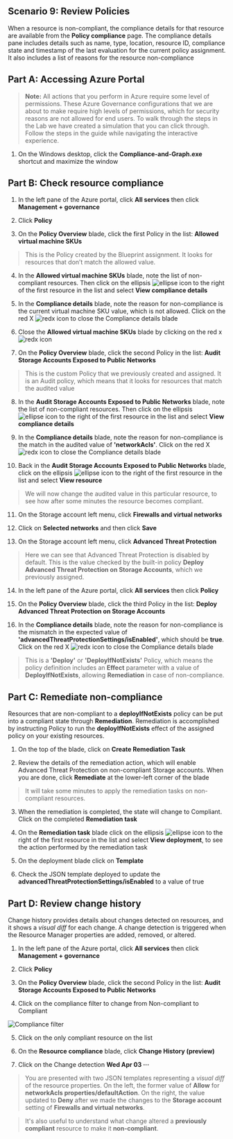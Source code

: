 ﻿## Scenario 9: Review Policies

When a resource is non-compliant, the compliance details for that resource are available from the **Policy compliance** page. The compliance details pane includes details such as name, type, location, resource ID, compliance state and timestamp of the last evaluation for the current policy assignment. It also includes a list of reasons for the resource non-compliance

## Part A: Accessing Azure Portal

   > **Note:**  All actions that you perform in Azure require some level of permissions. These Azure Governance configurations that we are about to make require high levels of permissions, which for security reasons are not allowed for end users.
   To walk through the steps in the Lab we have created a simulation that you can click through. Follow the steps in the guide while navigating the interactive experience.

1. On the Windows desktop, click the **Compliance-and-Graph.exe** shortcut and maximize the window

## Part B: Check resource compliance

1.	In the left pane of the Azure portal, click **All services** then click **Management + governance**

2.	Click **Policy**

3.	On the **Policy Overview** blade, click the first Policy in the list: **Allowed virtual machine SKUs**

> This is the Policy created by the Blueprint assignment. It looks for resources that don’t match the allowed value.

4.	In the **Allowed virtual machine SKUs** blade, note the list of non-compliant resources. Then click on the ellipsis ![ellipse icon](https://github.com/Manesh-R/CloudLabs-Azure/blob/master/azure-governance/instructions/img/ellipses.png) to the right of the first resource in the list and select **View compliance details**

5.	In the **Compliance details** blade, note the reason for non-compliance is the current virtual machine SKU value, which is not allowed. Click on the red X ![redx icon](https://github.com/Manesh-R/CloudLabs-Azure/blob/master/azure-governance/instructions/img/redX.png) to close the Compliance details blade

6.	Close the **Allowed virtual machine SKUs** blade by clicking on the red x ![redx icon](https://github.com/Manesh-R/CloudLabs-Azure/blob/master/azure-governance/instructions/img/redX.png)

7.	On the **Policy Overview** blade, click the second Policy in the list: **Audit Storage Accounts Exposed to Public Networks**

> This is the custom Policy that we previously created and assigned. It is an Audit policy, which means that it looks for resources that match the audited value

8.	In the **Audit Storage Accounts Exposed to Public Networks** blade, note the list of non-compliant resources. Then click on the ellipsis ![ellipse icon](https://github.com/Manesh-R/CloudLabs-Azure/blob/master/azure-governance/instructions/img/ellipses.png) to the right of the first resource in the list and select **View compliance details**

9.	In the **Compliance details** blade, note the reason for non-compliance is the match in the audited value of **'networkAcls'**. Click on the red X ![redx icon](https://github.com/Manesh-R/CloudLabs-Azure/blob/master/azure-governance/instructions/img/redX.png) to close the Compliance details blade

10.	Back in the **Audit Storage Accounts Exposed to Public Networks** blade, click on the ellipsis ![ellipse icon](https://github.com/Manesh-R/CloudLabs-Azure/blob/master/azure-governance/instructions/img/ellipses.png) to the right of the first resource in the list and select **View resource**

> We will now change the audited value in this particular resource, to see how after some minutes the resource becomes compliant.

11.	On the Storage account left menu, click **Firewalls and virtual networks**

12.	Click on **Selected networks** and then click **Save**

13.	On the Storage account left menu, click **Advanced Threat Protection**

> Here we can see that Advanced Threat Protection is disabled by default. This is the value checked by the built-in policy **Deploy Advanced Threat Protection on Storage Accounts**, which we previously assigned.

14.	In the left pane of the Azure portal, click **All services** then click **Policy**

15.	On the **Policy Overview** blade, click the third Policy in the list: **Deploy Advanced Threat Protection on Storage Accounts**

16.	In the **Compliance details** blade, note the reason for non-compliance is the mismatch in the expected value of **'advancedThreatProtectionSettings/isEnabled'**, which should be **true**. Click on the red X ![redx icon](https://github.com/SpektraSystems/CloudLabs-Azure/blob/master/azure-governance/instructions/img/redX.png) to close the Compliance details blade

> This is a **'Deploy'** or **'DeployIfNotExists'** Policy, which means the policy definition includes an **Effect** parameter with a value of **DeployIfNotExists**, allowing **Remediation** in case of non-compliance.

## Part C: Remediate non-compliance

Resources that are non-compliant to a **deployIfNotExists** policy can be put into a compliant state through **Remediation**. Remediation is accomplished by instructing Policy to run the **deployIfNotExists** effect of the assigned policy on your existing resources.

1.	On the top of the blade, click on **Create Remediation Task**

2.	Review the details of the remediation action, which will enable Advanced Threat Protection on non-compliant Storage accounts. When you are done, click **Remediate** at the lower-left corner of the blade

> It will take some minutes to apply the remediation tasks on non-compliant resources.

3.	When the remediation is completed, the state will change to Compliant. Click on the completed **Remediation task**

4.	On the **Remediation task** blade click on the ellipsis ![ellipse icon](https://github.com/Manesh-R/CloudLabs-Azure/blob/master/azure-governance/instructions/img/ellipses.png) to the right of the first resource in the list and select **View deployment**, to see the action performed by the remediation task

5.	On the deployment blade click on **Template**

6.	Check the JSON template deployed to update the **advancedThreatProtectionSettings/isEnabled** to a value of true

## Part D: Review change history

Change history provides details about changes detected on resources, and it shows a *visual diff* for each change. A change detection is triggered when the Resource Manager properties are added, removed, or altered.

1.	In the left pane of the Azure portal, click **All services** then click **Management + governance**

2.	Click **Policy**

3.	On the **Policy Overview** blade, click the second Policy in the list: **Audit Storage Accounts Exposed to Public Networks**

4.	Click on the compliance filter to change from Non-compliant to Compliant

![Compliance filter](https://github.com/Manesh-R/CloudLabs-Azure/blob/master/azure-governance/instructions/img/filter.png)

5.	Click on the only compliant resource on the list

6.	On the **Resource compliance** blade, click **Change History (preview)**

7.	Click on the Change detection **Wed Apr 03 ···**

> You are presented with two JSON templates representing a *visual diff* of the resource properties. On the left, the former value of **Allow** for **networkAcls properties/defaultAction**. On the right, the value updated to **Deny** after we made the changes to the **Storage account** setting of **Firewalls and virtual networks**.

> It's also useful to understand what change altered a **previously compliant** resource to make it **non-compliant**.

